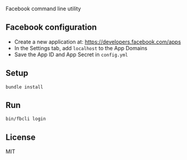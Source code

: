 Facebook command line utility

## Facebook configuration

- Create a new application at: https://developers.facebook.com/apps
- In the Settings tab, add `localhost` to the App Domains
- Save the App ID and App Secret in `config.yml`

## Setup

```
bundle install
```

## Run

```
bin/fbcli login
```

## License

MIT